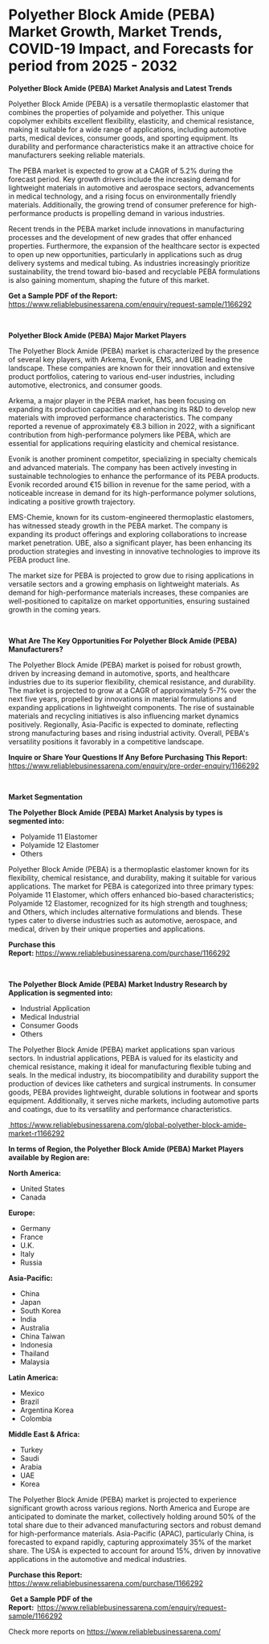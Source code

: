 <p><h1>Polyether Block Amide (PEBA) Market Growth, Market Trends, COVID-19 Impact, and Forecasts for period from 2025 - 2032</h1></p><p><strong>Polyether Block Amide (PEBA) Market Analysis and Latest Trends</strong></p>
<p><p>Polyether Block Amide (PEBA) is a versatile thermoplastic elastomer that combines the properties of polyamide and polyether. This unique copolymer exhibits excellent flexibility, elasticity, and chemical resistance, making it suitable for a wide range of applications, including automotive parts, medical devices, consumer goods, and sporting equipment. Its durability and performance characteristics make it an attractive choice for manufacturers seeking reliable materials.</p><p>The PEBA market is expected to grow at a CAGR of 5.2% during the forecast period. Key growth drivers include the increasing demand for lightweight materials in automotive and aerospace sectors, advancements in medical technology, and a rising focus on environmentally friendly materials. Additionally, the growing trend of consumer preference for high-performance products is propelling demand in various industries.</p><p>Recent trends in the PEBA market include innovations in manufacturing processes and the development of new grades that offer enhanced properties. Furthermore, the expansion of the healthcare sector is expected to open up new opportunities, particularly in applications such as drug delivery systems and medical tubing. As industries increasingly prioritize sustainability, the trend toward bio-based and recyclable PEBA formulations is also gaining momentum, shaping the future of this market.</p></p>
<p><strong>Get a Sample PDF of the Report:&nbsp;</strong> <a href="https://www.reliablebusinessarena.com/enquiry/request-sample/1166292?utm_campaign=1841&utm_medium=2&utm_source=Github&utm_content=ia&utm_term=03042025&utm_id=polyether-block-amide-peba">https://www.reliablebusinessarena.com/enquiry/request-sample/1166292</a></p>
<p>&nbsp;</p>
<p><strong>Polyether Block Amide (PEBA) Major Market Players</strong></p>
<p><p>The Polyether Block Amide (PEBA) market is characterized by the presence of several key players, with Arkema, Evonik, EMS, and UBE leading the landscape. These companies are known for their innovation and extensive product portfolios, catering to various end-user industries, including automotive, electronics, and consumer goods.</p><p>Arkema, a major player in the PEBA market, has been focusing on expanding its production capacities and enhancing its R&D to develop new materials with improved performance characteristics. The company reported a revenue of approximately €8.3 billion in 2022, with a significant contribution from high-performance polymers like PEBA, which are essential for applications requiring elasticity and chemical resistance.</p><p>Evonik is another prominent competitor, specializing in specialty chemicals and advanced materials. The company has been actively investing in sustainable technologies to enhance the performance of its PEBA products. Evonik recorded around €15 billion in revenue for the same period, with a noticeable increase in demand for its high-performance polymer solutions, indicating a positive growth trajectory.</p><p>EMS-Chemie, known for its custom-engineered thermoplastic elastomers, has witnessed steady growth in the PEBA market. The company is expanding its product offerings and exploring collaborations to increase market penetration. UBE, also a significant player, has been enhancing its production strategies and investing in innovative technologies to improve its PEBA product line. </p><p>The market size for PEBA is projected to grow due to rising applications in versatile sectors and a growing emphasis on lightweight materials. As demand for high-performance materials increases, these companies are well-positioned to capitalize on market opportunities, ensuring sustained growth in the coming years.</p></p>
<p>&nbsp;</p>
<p><strong>What Are The Key Opportunities For Polyether Block Amide (PEBA) Manufacturers?</strong></p>
<p><p>The Polyether Block Amide (PEBA) market is poised for robust growth, driven by increasing demand in automotive, sports, and healthcare industries due to its superior flexibility, chemical resistance, and durability. The market is projected to grow at a CAGR of approximately 5-7% over the next five years, propelled by innovations in material formulations and expanding applications in lightweight components. The rise of sustainable materials and recycling initiatives is also influencing market dynamics positively. Regionally, Asia-Pacific is expected to dominate, reflecting strong manufacturing bases and rising industrial activity. Overall, PEBA's versatility positions it favorably in a competitive landscape.</p></p>
<p><strong>Inquire or Share Your Questions If Any Before Purchasing This Report:</strong> <a href="https://www.reliablebusinessarena.com/enquiry/pre-order-enquiry/1166292?utm_campaign=1841&utm_medium=2&utm_source=Github&utm_content=ia&utm_term=03042025&utm_id=polyether-block-amide-peba">https://www.reliablebusinessarena.com/enquiry/pre-order-enquiry/1166292</a></p>
<p>&nbsp;</p>
<p><strong>Market Segmentation</strong></p>
<p><strong>The Polyether Block Amide (PEBA) Market Analysis by types is segmented into:</strong></p>
<p><ul><li>Polyamide 11 Elastomer</li><li>Polyamide 12 Elastomer</li><li>Others</li></ul></p>
<p><p>Polyether Block Amide (PEBA) is a thermoplastic elastomer known for its flexibility, chemical resistance, and durability, making it suitable for various applications. The market for PEBA is categorized into three primary types: Polyamide 11 Elastomer, which offers enhanced bio-based characteristics; Polyamide 12 Elastomer, recognized for its high strength and toughness; and Others, which includes alternative formulations and blends. These types cater to diverse industries such as automotive, aerospace, and medical, driven by their unique properties and applications.</p></p>
<p><strong>Purchase this Report:&nbsp;</strong><a href="https://www.reliablebusinessarena.com/purchase/1166292?utm_campaign=1841&utm_medium=2&utm_source=Github&utm_content=ia&utm_term=03042025&utm_id=polyether-block-amide-peba">https://www.reliablebusinessarena.com/purchase/1166292</a></p>
<p>&nbsp;</p>
<p><strong>The Polyether Block Amide (PEBA) Market Industry Research by Application is segmented into:</strong></p>
<p><ul><li>Industrial Application</li><li>Medical Industrial</li><li>Consumer Goods</li><li>Others</li></ul></p>
<p><p>The Polyether Block Amide (PEBA) market applications span various sectors. In industrial applications, PEBA is valued for its elasticity and chemical resistance, making it ideal for manufacturing flexible tubing and seals. In the medical industry, its biocompatibility and durability support the production of devices like catheters and surgical instruments. In consumer goods, PEBA provides lightweight, durable solutions in footwear and sports equipment. Additionally, it serves niche markets, including automotive parts and coatings, due to its versatility and performance characteristics.</p></p>
<p><a href="https://www.reliablebusinessarena.com/global-polyether-block-amide-market-r1166292?utm_campaign=1841&utm_medium=2&utm_source=Github&utm_content=ia&utm_term=03042025&utm_id=polyether-block-amide-peba">&nbsp;https://www.reliablebusinessarena.com/global-polyether-block-amide-market-r1166292</a></p>
<p><strong>In terms of Region, the Polyether Block Amide (PEBA) Market Players available by Region are:</strong></p>
<p>
    <p> <strong> North America: </strong>
        <ul>
            <li>United States</li>
            <li>Canada</li>
        </ul>
        </p> 
    <p> <strong> Europe: </strong>
        <ul>
            <li>Germany</li>
            <li>France</li>
            <li>U.K.</li>
            <li>Italy</li>
            <li>Russia</li>
        </ul>
        </p> 
    <p> <strong> Asia-Pacific: </strong>
        <ul>
            <li>China</li>
            <li>Japan</li>
            <li>South Korea</li>
            <li>India</li>
            <li>Australia</li>
            <li>China Taiwan</li>
            <li>Indonesia</li>
            <li>Thailand</li>
            <li>Malaysia</li>
        </ul>
        </p> 
    <p> <strong> Latin America: </strong>
        <ul>
            <li>Mexico</li>
            <li>Brazil</li>
            <li>Argentina Korea</li>
            <li>Colombia</li>
        </ul>
        </p> 
    <p> <strong> Middle East & Africa: </strong>
        <ul>
            <li>Turkey</li>
            <li>Saudi</li>
            <li>Arabia</li>
            <li>UAE</li>
            <li>Korea</li>
        </ul>
    </p>
    </p>
<p><p>The Polyether Block Amide (PEBA) market is projected to experience significant growth across various regions. North America and Europe are anticipated to dominate the market, collectively holding around 50% of the total share due to their advanced manufacturing sectors and robust demand for high-performance materials. Asia-Pacific (APAC), particularly China, is forecasted to expand rapidly, capturing approximately 35% of the market share. The USA is expected to account for around 15%, driven by innovative applications in the automotive and medical industries.</p></p>
<p><strong>Purchase this Report: </strong><a href="https://www.reliablebusinessarena.com/purchase/1166292?utm_campaign=1841&utm_medium=2&utm_source=Github&utm_content=ia&utm_term=03042025&utm_id=polyether-block-amide-peba">https://www.reliablebusinessarena.com/purchase/1166292</a></p>
<p>&nbsp;<strong>Get a Sample PDF of the Report:&nbsp;&nbsp;</strong><a href="https://www.reliablebusinessarena.com/enquiry/request-sample/1166292?utm_campaign=1841&utm_medium=2&utm_source=Github&utm_content=ia&utm_term=03042025&utm_id=polyether-block-amide-peba">https://www.reliablebusinessarena.com/enquiry/request-sample/1166292</a></p>
<p><strong></strong></p>
<p>Check more reports on <a href="https://www.reliablebusinessarena.com/?utm_campaign=1841&utm_medium=2&utm_source=Github&utm_content=ia&utm_term=03042025&utm_id=polyether-block-amide-peba">https://www.reliablebusinessarena.com/</a></p>